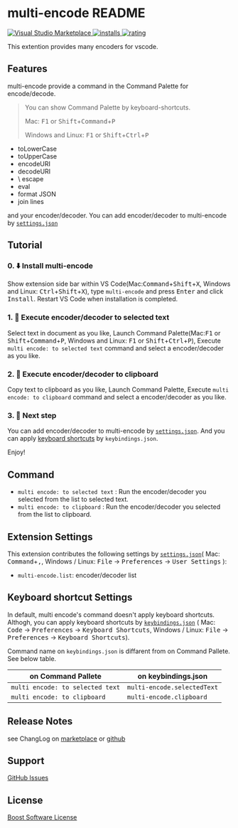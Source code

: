 # multi-encode README

[![Visual Studio Marketplace](https://vsmarketplacebadge.apphb.com/version/wraith13.multi-encode.svg) ![installs](https://vsmarketplacebadge.apphb.com/installs/wraith13.multi-encode.svg) ![rating](https://vsmarketplacebadge.apphb.com/rating/wraith13.multi-encode.svg)](https://marketplace.visualstudio.com/items?itemName=wraith13.multi-encode)

This extention provides many encoders for vscode.

## Features

multi-encode provide a command in the Command Palette for encode/decode.

> You can show Command Palette by keyboard-shortcuts.
>
> Mac: <kbd>F1</kbd> or <kbd>Shift</kbd>+<kbd>Command</kbd>+<kbd>P</kbd>
>
> Windows and Linux: <kbd>F1</kbd> or <kbd>Shift</kbd>+<kbd>Ctrl</kbd>+<kbd>P</kbd>

- toLowerCase
- toUpperCase
- encodeURI
- decodeURI
- \ escape
- eval
- format JSON
- join lines

and your encoder/decoder. You can add encoder/decoder to multi-encode by [`settings.json`](#extension-settings)

## Tutorial

### 0. ⬇️ Install multi-encode

Show extension side bar within VS Code(Mac:<kbd>Command</kbd>+<kbd>Shift</kbd>+<kbd>X</kbd>, Windows and Linux: <kbd>Ctrl</kbd>+<kbd>Shift</kbd>+<kbd>X</kbd>), type `multi-encode` and press <kbd>Enter</kbd> and click <kbd>Install</kbd>. Restart VS Code when installation is completed.

### 1. 🚀 Execute encoder/decoder to selected text

Select text in document as you like, Launch Command Palette(Mac:<kbd>F1</kbd> or <kbd>Shift</kbd>+<kbd>Command</kbd>+<kbd>P</kbd>, Windows and Linux: <kbd>F1</kbd> or <kbd>Shift</kbd>+<kbd>Ctrl</kbd>+<kbd>P</kbd>), Execute `multi encode: to selected text` command and select a encoder/decoder as you like.

### 2. 🚀 Execute encoder/decoder to clipboard

Copy text to clipboard as you like, Launch Command Palette, Execute `multi encode: to clipboard` command and select a encoder/decoder as you like.

### 3. 🔧 Next step

You can add encoder/decoder to multi-encode by [`settings.json`](#extension-settings). And you can apply [keyboard shortcuts](#keyboard-shortcut-settings) by `keybindings.json`.

Enjoy!

## Command

- `multi encode: to selected text` : Run the encoder/decoder you selected from the list to selected text.
- `multi encode: to clipboard` : Run the encoder/decoder you selected from the list to clipboard.

## Extension Settings

This extension contributes the following settings by [`settings.json`](https://code.visualstudio.com/docs/customization/userandworkspace#_creating-user-and-workspace-settings)( Mac: <kbd>Command</kbd>+<kbd>,</kbd>, Windows / Linux: <kbd>File</kbd> -> <kbd>Preferences</kbd> -> <kbd>User Settings</kbd> ):

- `multi-encode.list`: encoder/decoder list

## Keyboard shortcut Settings

In default, multi encode's command doesn't apply keyboard shortcuts. Althogh,
you can apply keyboard shortcuts by [`keybindings.json`](https://code.visualstudio.com/docs/customization/keybindings#_customizing-shortcuts)
( Mac: <kbd>Code</kbd> -> <kbd>Preferences</kbd> -> <kbd>Keyboard Shortcuts</kbd>, Windows / Linux: <kbd>File</kbd> -> <kbd>Preferences</kbd> -> <kbd>Keyboard Shortcuts</kbd>).

Command name on `keybindings.json` is diffarent from on Command Pallete. See below table.

|on Command Pallete|on keybindings.json|
|-|-|
|`multi encode: to selected text`|`multi-encode.selectedText`|
|`multi encode: to clipboard`|`multi-encode.clipboard`|

## Release Notes

see ChangLog on [marketplace](https://marketplace.visualstudio.com/items/wraith13.multi-encode/changelog) or [github](https://github.com/wraith13/multi-encode/blob/master/CHANGELOG.md)


## Support

[GitHub Issues](https://github.com/wraith13/multi-encode/issues)

## License

[Boost Software License](https://github.com/wraith13/multi-encode/blob/master/LICENSE_1_0.txt)

